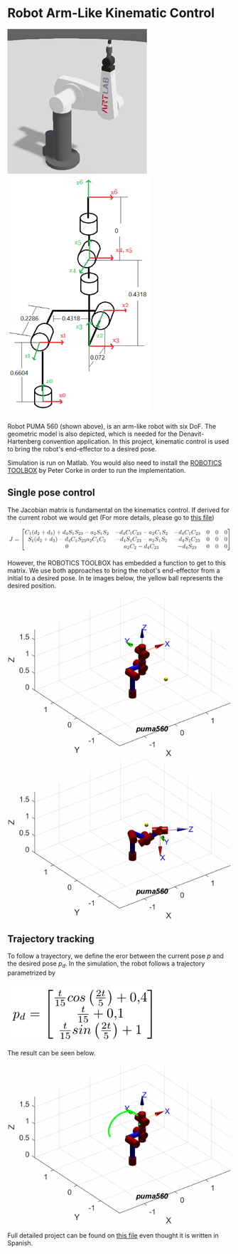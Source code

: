 # Robot Arm-Like Kinematic Control

![PUMA 560](./images/PUMA_webots.png) ![PUMA 560 geometric model](./images/geometricModel.png)

Robot PUMA 560 (shown above), is an arm-like robot with six DoF. The geometric model is also depicted, which is needed for the Denavit-Hartenberg convention application. In this project, kinematic control is used to bring the robot's end-effector to a desired pose.

Simulation is run on Matlab. You would also need to install the [ROBOTICS TOOLBOX](https://petercorke.com/toolboxes/robotics-toolbox/) by Peter Corke in order to run the implementation.

## Single pose control

The Jacobian matrix is fundamental on the kinematics control. If derived for the current robot we would get (For more details, please go to [this file](Tarea4_MarcoEsquivel.pdf))

![Jacobian](./images/jacobian.png)

However, the ROBOTICS TOOLBOX has embedded a function to get to this matrix. We use both approaches to bring the robot's end-effector from a initial to a desired pose. In te images below, the yellow ball represents the desired position.

![PUMA single pose analytic Jacobian](./Punto%201/PumaSinglePose.gif)  ![PUMA single pose Jacobian function](./Puntos%202%20y%203/PumaSinglePoseUSingJacobFunction.gif)

## Trajectory tracking

To follow a trayectory, we define the eror between the current pose $p$ and the desired pose $p_d$. In the simulation, the robot follows a trajectory parametrized by

![Parametrized trajectory](./images/trajectory.png)

The result can be seen below.

![Trajectory tracking](./Punto%205/PumaTrajectoryTracking.gif)

Full detailed project can be found on [this file](Tarea4_MarcoEsquivel.pdf) even thought it is written in Spanish.